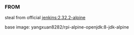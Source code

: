 ### FROM

steal from official [jenkins:2.32.2-alpine](https://github.com/jenkinsci/jenkins-ci.org-docker/blob/80a11f5404cfb545333828b9d5469aacb078bf58/Dockerfile)

base image: yangxuan8282/rpi-alpine-openjdk:8-jdk-alpine
